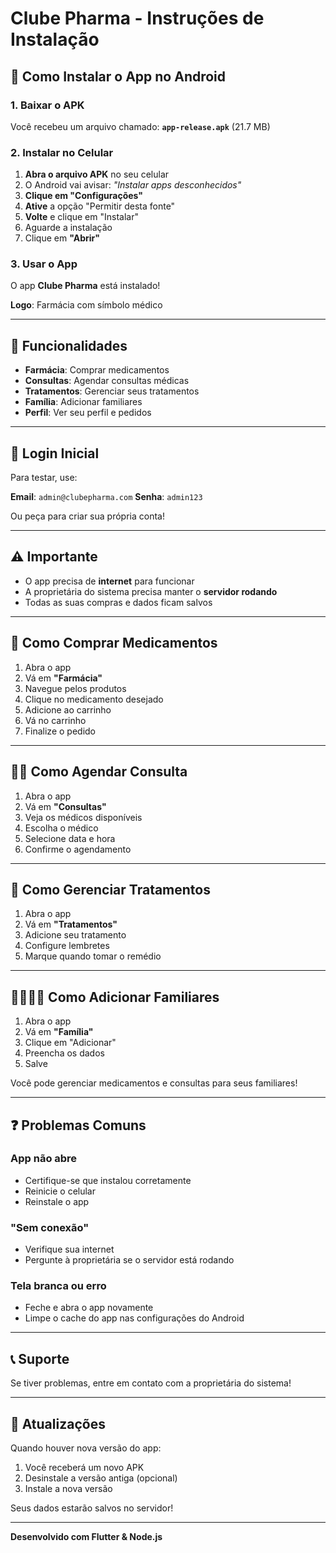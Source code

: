 # Clube Pharma - Instruções de Instalação

## 📱 Como Instalar o App no Android

### 1. Baixar o APK

Você recebeu um arquivo chamado: **`app-release.apk`** (21.7 MB)

### 2. Instalar no Celular

1. **Abra o arquivo APK** no seu celular
2. O Android vai avisar: *"Instalar apps desconhecidos"*
3. **Clique em "Configurações"**
4. **Ative** a opção "Permitir desta fonte"
5. **Volte** e clique em "Instalar"
6. Aguarde a instalação
7. Clique em **"Abrir"**

### 3. Usar o App

O app **Clube Pharma** está instalado!

**Logo**: Farmácia com símbolo médico

---

## 🏥 Funcionalidades

- **Farmácia**: Comprar medicamentos
- **Consultas**: Agendar consultas médicas
- **Tratamentos**: Gerenciar seus tratamentos
- **Família**: Adicionar familiares
- **Perfil**: Ver seu perfil e pedidos

---

## 🔐 Login Inicial

Para testar, use:

**Email**: `admin@clubepharma.com`
**Senha**: `admin123`

Ou peça para criar sua própria conta!

---

## ⚠️ Importante

- O app precisa de **internet** para funcionar
- A proprietária do sistema precisa manter o **servidor rodando**
- Todas as suas compras e dados ficam salvos

---

## 🛒 Como Comprar Medicamentos

1. Abra o app
2. Vá em **"Farmácia"**
3. Navegue pelos produtos
4. Clique no medicamento desejado
5. Adicione ao carrinho
6. Vá no carrinho
7. Finalize o pedido

---

## 👨‍⚕️ Como Agendar Consulta

1. Abra o app
2. Vá em **"Consultas"**
3. Veja os médicos disponíveis
4. Escolha o médico
5. Selecione data e hora
6. Confirme o agendamento

---

## 💊 Como Gerenciar Tratamentos

1. Abra o app
2. Vá em **"Tratamentos"**
3. Adicione seu tratamento
4. Configure lembretes
5. Marque quando tomar o remédio

---

## 👨‍👩‍👧‍👦 Como Adicionar Familiares

1. Abra o app
2. Vá em **"Família"**
3. Clique em "Adicionar"
4. Preencha os dados
5. Salve

Você pode gerenciar medicamentos e consultas para seus familiares!

---

## ❓ Problemas Comuns

### App não abre
- Certifique-se que instalou corretamente
- Reinicie o celular
- Reinstale o app

### "Sem conexão"
- Verifique sua internet
- Pergunte à proprietária se o servidor está rodando

### Tela branca ou erro
- Feche e abra o app novamente
- Limpe o cache do app nas configurações do Android

---

## 📞 Suporte

Se tiver problemas, entre em contato com a proprietária do sistema!

---

## 🔄 Atualizações

Quando houver nova versão do app:
1. Você receberá um novo APK
2. Desinstale a versão antiga (opcional)
3. Instale a nova versão

Seus dados estarão salvos no servidor!

---

**Desenvolvido com Flutter & Node.js**
